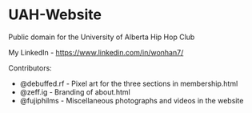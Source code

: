 # UAH-Website
Public domain for the University of Alberta Hip Hop Club

My LinkedIn - https://www.linkedin.com/in/wonhan7/

Contributors:
* @debuffed.rf - Pixel art for the three sections in membership.html
* @zeff.ig - Branding of about.html
* @fujiphilms - Miscellaneous photographs and videos in the website
